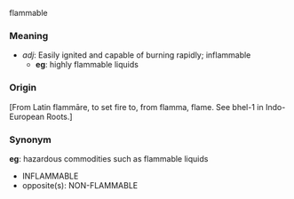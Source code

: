 flammable
### Meaning
+ _adj_: Easily ignited and capable of burning rapidly; inflammable
    + __eg__: highly flammable liquids

### Origin

[From Latin flammāre, to set fire to, from flamma, flame. See bhel-1 in Indo-European Roots.]

### Synonym

__eg__: hazardous commodities such as flammable liquids

+ INFLAMMABLE
+ opposite(s): NON-FLAMMABLE



